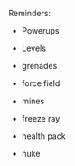 Reminders:
 - Powerups
 - Levels


 - grenades
 - force field
 - mines
 - freeze ray
 - health pack
 - nuke